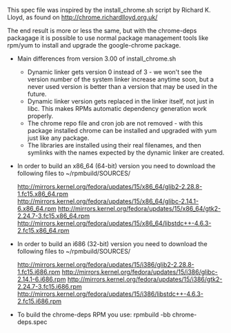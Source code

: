 This spec file was inspired by the install_chrome.sh script by Richard
K. Lloyd, as found on http://chrome.richardlloyd.org.uk/

The end result is more or less the same, but with the chrome-deps
packagage it is possible to use normal package management tools like
rpm/yum to install and upgrade the google-chrome package.

- Main differences from version 3.00 of install_chrome.sh
  * Dynamic linker gets version 0 instead of 3 - we won't see the
    version number of the system linker increase anytime soon, but a
    never used version is better than a version that may be used in
    the future.
  * Dynamic linker version gets replaced in the linker itself, not
    just in libc. This makes RPMs automatic dependency generation work
    properly.
  * The chrome repo file and cron job are not removed - with this
    package installed chrome can be installed and upgraded with yum
    just like any package.
  * The libraries are installed using their real filenames, and then
    symlinks with the names expected by the dynamic linker are
    created.

- In order to build an x86_64 (64-bit) version you need to download the
  following files to ~/rpmbuild/SOURCES/

  http://mirrors.kernel.org/fedora/updates/15/x86_64/glib2-2.28.8-1.fc15.x86_64.rpm
  http://mirrors.kernel.org/fedora/updates/15/x86_64/glibc-2.14.1-6.x86_64.rpm
  http://mirrors.kernel.org/fedora/updates/15/x86_64/gtk2-2.24.7-3.fc15.x86_64.rpm
  http://mirrors.kernel.org/fedora/updates/15/x86_64/libstdc++-4.6.3-2.fc15.x86_64.rpm

- In order to build an i686 (32-bit) version you need to download the
  following files to ~/rpmbuild/SOURCES/

  http://mirrors.kernel.org/fedora/updates/15/i386/glib2-2.28.8-1.fc15.i686.rpm
  http://mirrors.kernel.org/fedora/updates/15/i386/glibc-2.14.1-6.i686.rpm
  http://mirrors.kernel.org/fedora/updates/15/i386/gtk2-2.24.7-3.fc15.i686.rpm
  http://mirrors.kernel.org/fedora/updates/15/i386/libstdc++-4.6.3-2.fc15.i686.rpm

- To build the chrome-deps RPM you use:
  rpmbuild -bb chrome-deps.spec
